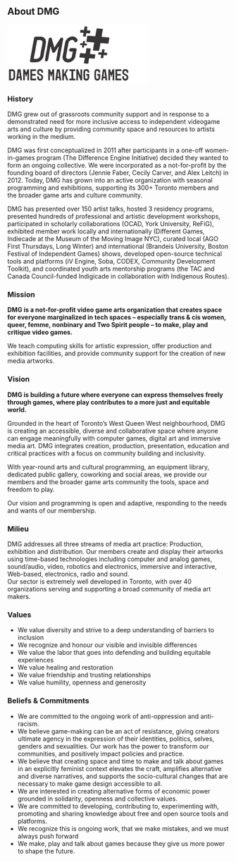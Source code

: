 ## About DMG

![](/assets/dmg_toronto_dames_making_games_logo-for-google.png)

### History

DMG grew out of grassroots community support and in response to a demonstrated need for more inclusive access to independent videogame arts and culture by providing community space and resources to artists working in the medium.

DMG was first conceptualized in 2011 after participants in a one-off women-in-games program (The Difference Engine Initiative) decided they wanted to form an ongoing collective. We were incorporated as a not-for-profit by the founding board of directors \(Jennie Faber, Cecily Carver, and Alex Leitch\) in 2012. Today, DMG has grown into an active organization with seasonal programming and exhibitions, supporting its 300+ Toronto members and the broader game arts and culture community.

DMG has presented over 150 artist talks, hosted 3 residency programs, presented hundreds of professional and artistic development workshops, participated in scholarly collaborations \(OCAD, York University, ReFiG\), exhibited member work locally and internationally \(Different Games, Indiecade at the Museum of the Moving Image NYC\), curated local \(AGO First Thursdays, Long Winter\) and international \(Brandeis University, Boston Festival of Independent Games\) shows, developed open-source technical tools and platforms \(iV Engine, Soba, CODEX, Community Development Toolkit\), and coordinated youth arts mentorship programs \(the TAC and Canada Council-funded Indigicade in collaboration with Indigenous Routes\).

### Mission

**DMG is a not-for-profit video game arts organization that creates space for everyone marginalized in tech spaces – especially trans & cis women, queer, femme, nonbinary and Two Spirit people – to make, play and critique video games.**

We teach computing skills for artistic expression, offer production and exhibition facilities, and provide community support for the creation of new media artworks.

### Vision

**DMG is building a future where everyone can express themselves freely through games, where play contributes to a more just and equitable world.**

Grounded in the heart of Toronto’s West Queen West neighbourhood, DMG is creating an accessible, diverse and collaborative space where anyone can engage meaningfully with computer games, digital art and immersive media art. DMG integrates creation, production, presentation, education and critical practices with a focus on community building and inclusivity.

With year-round arts and cultural programming, an equipment library, dedicated public gallery, coworking and social areas, we provide our members and the broader game arts community the tools, space and freedom to play.

Our vision and programming is open and adaptive, responding to the needs and wants of our membership.

### Milieu

DMG addresses all three streams of media art practice: Production, exhibition and distribution. Our members create and display their artworks using time-based technologies including computer and analog games, sound/audio, video, robotics and electronics, immersive and interactive, Web-based, electronics, radio and sound.   
Our sector is extremely well developed in Toronto, with over 40 organizations serving and supporting a broad community of media art makers.

### Values

* We value diversity and strive to a deep understanding of barriers to inclusion
* We recognize and honour our visible and invisible differences
* We value the labor that goes into defending and building equitable experiences
* We value healing and restoration
* We value friendship and trusting relationships
* We value humility, openness and generosity

### Beliefs & Commitments

* We are committed to the ongoing work of anti-oppression and anti-racism.
* We believe game-making can be an act of resistance, giving creators ultimate agency in the expression of their identities, politics, selves, genders and sexualities. Our work has the power to transform our communities, and positively impact policies and practice.
* We believe that creating space and time to make and talk about games in an explicitly feminist context elevates the craft, amplifies alternative and diverse narratives, and supports the socio-cultural changes that are necessary to make game design accessible to all.
* We are interested in creating alternative forms of economic power grounded in solidarity, openness and collective values.
* We are committed to developing, contributing to, experimenting with, promoting and sharing knowledge about free and open source tools and platforms.
* We recognize this is ongoing work, that we make mistakes, and we must always push forward
* We make, play and talk about games because they give us more power to shape the future.



